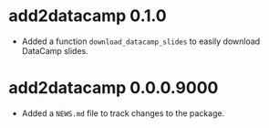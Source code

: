 # add2datacamp 0.1.0

* Added a function `download_datacamp_slides` to easily download DataCamp slides.

# add2datacamp 0.0.0.9000

* Added a `NEWS.md` file to track changes to the package.
